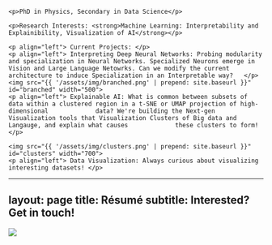 <div id="describe-text">
	
	<p>PhD in Physics, Secondary in Data Science</p>
  
	<p>Research Interests: <strong>Machine Learning: Interpretability and Explainibility, Visualization of AI</strong></p>
	
	<p align="left"> Current Projects: </p>
	<p align="left"> Interpreting Deep Neural Networks: Probing modularity and specialization in Neural Networks. Specialized Neurons emerge in Vision and Large Language Netowrks. Can we modify the current architecture to induce Specialization in an Interpretable way?   </p>
	<img src="{{ '/assets/img/branched.png' | prepend: site.baseurl }}" id="branched" width="500">
	<p align="left"> Explainable AI: What is common between subsets of data within a clustered region in a t-SNE or UMAP projection of high-dimensional 			data? We're building the Next-gen Visualization tools that Visualization Clusters of Big data and Langauge, and explain what causes 			these clusters to form!</p>
		  
	<img src="{{ '/assets/img/clusters.png' | prepend: site.baseurl }}" id="clusters" width="700">
	<p align="left"> Data Visualization: Always curious about visualizing interesting datasets! </p>
</div>

---
layout: page
title: Résumé
subtitle: Interested? Get in touch!
---
<img src="{{ '/assets/img/pic.jpg' | prepend: site.baseurl }}" id="about-img">
